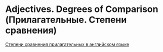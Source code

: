# Adjectives. Degrees of Comparison (Прилагательные. Степени сравнения)

[Степени сравнения прилагательных в английском языке](https://englex.ru/comparative-and-superlative-adjectives/)
